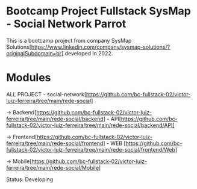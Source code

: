# Bootcamp Project Fullstack SysMap - Social Network Parrot

This is a bootcamp project from company SysMap Solutions[https://www.linkedin.com/company/sysmap-solutions/?originalSubdomain=br] developed in 2022. 

# Modules 

ALL PROJECT - social-network[https://github.com/bc-fullstack-02/victor-luiz-ferreira/tree/main/rede-social] 

-> Backend[https://github.com/bc-fullstack-02/victor-luiz-ferreira/tree/main/rede-social/backend] - API[https://github.com/bc-fullstack-02/victor-luiz-ferreira/tree/main/rede-social/backend/API]

-> Frontend[https://github.com/bc-fullstack-02/victor-luiz-ferreira/tree/main/rede-social/frontend] - WEB
[https://github.com/bc-fullstack-02/victor-luiz-ferreira/tree/main/rede-social/frontend/Web]

-> Mobile[https://github.com/bc-fullstack-02/victor-luiz-ferreira/tree/main/rede-social/Mobile]

Status: Developing 